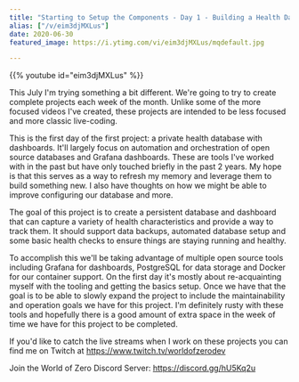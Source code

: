 ```yaml
---
title: "Starting to Setup the Components - Day 1 - Building a Health Dashboard"
alias: ["/v/eim3djMXLus"]
date: 2020-06-30
featured_image: https://i.ytimg.com/vi/eim3djMXLus/mqdefault.jpg

---
```


{{% youtube id="eim3djMXLus" %}}

This July I'm trying something a bit different. We're going to try to create complete projects each week of the month. Unlike some of the more focused videos I've created, these projects are intended to be less focused and more classic live-coding.

This is the first day of the first project: a private health database with dashboards. It'll largely focus on automation and orchestration of open source databases and Grafana dashboards. These are tools I've worked with in the past but have only touched briefly in the past 2 years. My hope is that this serves as a way to refresh my memory and leverage them to build something new. I also have thoughts on how we might be able to improve configuring our database and more.

The goal of this project is to create a persistent database and dashboard that can capture a variety of health characteristics and provide a way to track them. It should support data backups, automated database setup and some basic health checks to ensure things are staying running and healthy.

To accomplish this we'll be taking advantage of multiple open source tools including Grafana for dashboards, PostgreSQL for data storage and Docker for our container support. On the first day it's mostly about re-acquainting myself with the tooling and getting the basics setup. Once we have that the goal is to be able to slowly expand the project to include the maintainability and operation goals we have for this project. I'm definitely rusty with these tools and hopefully there is a good amount of extra space in the week of time we have for this project to be completed.

If you'd like to catch the live streams when I work on these projects you can find me on Twitch at https://www.twitch.tv/worldofzerodev

Join the World of Zero Discord Server: https://discord.gg/hU5Kq2u